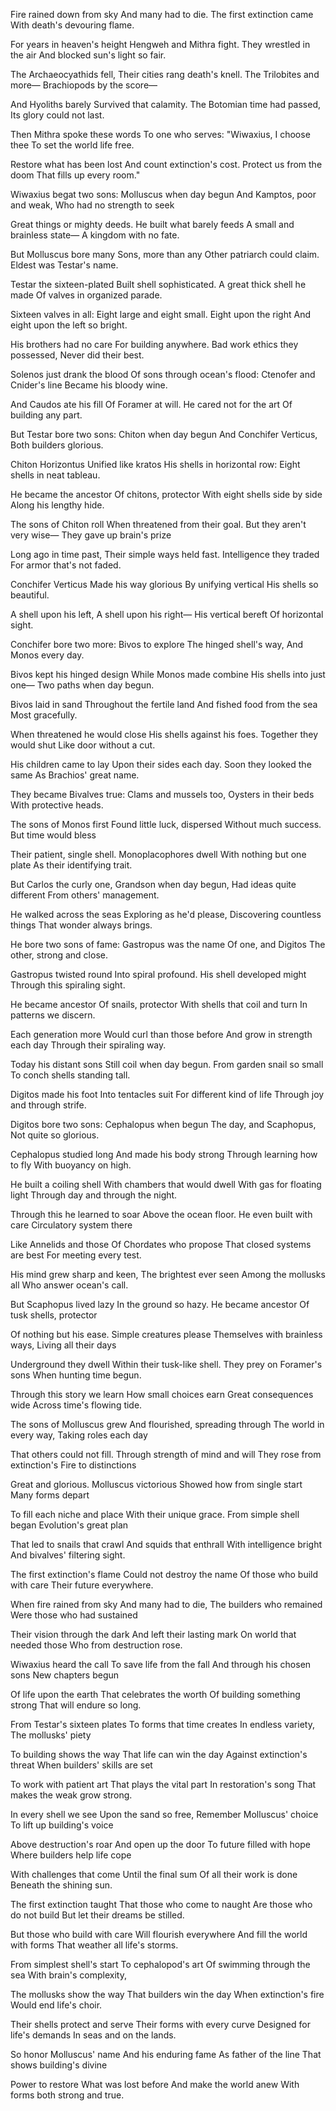 Fire rained down from sky
And many had to die.
The first extinction came
With death's devouring flame.

For years in heaven's height
Hengweh and Mithra fight.
They wrestled in the air
And blocked sun's light so fair.

The Archaeocyathids fell,
Their cities rang death's knell.
The Trilobites and more—
Brachiopods by the score—

And Hyoliths barely
Survived that calamity.
The Botomian time had passed,
Its glory could not last.

Then Mithra spoke these words
To one who serves:
"Wiwaxius, I choose thee
To set the world life free.

Restore what has been lost
And count extinction's cost.
Protect us from the doom
That fills up every room."

Wiwaxius begat two sons:
Molluscus when day begun
And Kamptos, poor and weak,
Who had no strength to seek

Great things or mighty deeds.
He built what barely feeds
A small and brainless state—
A kingdom with no fate.

But Molluscus bore many
Sons, more than any
Other patriarch could claim.
Eldest was Testar's name.

Testar the sixteen-plated
Built shell sophisticated.
A great thick shell he made
Of valves in organized parade.

Sixteen valves in all:
Eight large and eight small.
Eight upon the right
And eight upon the left so bright.

His brothers had no care
For building anywhere.
Bad work ethics they possessed,
Never did their best.

Solenos just drank the blood
Of sons through ocean's flood:
Ctenofer and Cnider's line
Became his bloody wine.

And Caudos ate his fill
Of Foramer at will.
He cared not for the art
Of building any part.

But Testar bore two sons:
Chiton when day begun
And Conchifer Verticus,
Both builders glorious.

Chiton Horizontus
Unified like kratos
His shells in horizontal row:
Eight shells in neat tableau.

He became the ancestor
Of chitons, protector
With eight shells side by side
Along his lengthy hide.

The sons of Chiton roll
When threatened from their goal.
But they aren't very wise—
They gave up brain's prize

Long ago in time past,
Their simple ways held fast.
Intelligence they traded
For armor that's not faded.

Conchifer Verticus
Made his way glorious
By unifying vertical
His shells so beautiful.

A shell upon his left,
A shell upon his right—
His vertical bereft
Of horizontal sight.

Conchifer bore two more:
Bivos to explore
The hinged shell's way,
And Monos every day.

Bivos kept his hinged design
While Monos made combine
His shells into just one—
Two paths when day begun.

Bivos laid in sand
Throughout the fertile land
And fished food from the sea
Most gracefully.

When threatened he would close
His shells against his foes.
Together they would shut
Like door without a cut.

His children came to lay
Upon their sides each day.
Soon they looked the same
As Brachios' great name.

They became Bivalves true:
Clams and mussels too,
Oysters in their beds
With protective heads.

The sons of Monos first
Found little luck, dispersed
Without much success.
But time would bless

Their patient, single shell.
Monoplacophores dwell
With nothing but one plate
As their identifying trait.

But Carlos the curly one,
Grandson when day begun,
Had ideas quite different
From others' management.

He walked across the seas
Exploring as he'd please,
Discovering countless things
That wonder always brings.

He bore two sons of fame:
Gastropus was the name
Of one, and Digitos
The other, strong and close.

Gastropus twisted round
Into spiral profound.
His shell developed might
Through this spiraling sight.

He became ancestor
Of snails, protector
With shells that coil and turn
In patterns we discern.

Each generation more
Would curl than those before
And grow in strength each day
Through their spiraling way.

Today his distant sons
Still coil when day begun.
From garden snail so small
To conch shells standing tall.

Digitos made his foot
Into tentacles suit
For different kind of life
Through joy and through strife.

Digitos bore two sons:
Cephalopus when begun
The day, and Scaphopus,
Not quite so glorious.

Cephalopus studied long
And made his body strong
Through learning how to fly
With buoyancy on high.

He built a coiling shell
With chambers that would dwell
With gas for floating light
Through day and through the night.

Through this he learned to soar
Above the ocean floor.
He even built with care
Circulatory system there

Like Annelids and those
Of Chordates who propose
That closed systems are best
For meeting every test.

His mind grew sharp and keen,
The brightest ever seen
Among the mollusks all
Who answer ocean's call.

But Scaphopus lived lazy
In the ground so hazy.
He became ancestor
Of tusk shells, protector

Of nothing but his ease.
Simple creatures please
Themselves with brainless ways,
Living all their days

Underground they dwell
Within their tusk-like shell.
They prey on Foramer's sons
When hunting time begun.

Through this story we learn
How small choices earn
Great consequences wide
Across time's flowing tide.

The sons of Molluscus grew
And flourished, spreading through
The world in every way,
Taking roles each day

That others could not fill.
Through strength of mind and will
They rose from extinction's
Fire to distinctions

Great and glorious.
Molluscus victorious
Showed how from single start
Many forms depart

To fill each niche and place
With their unique grace.
From simple shell began
Evolution's great plan

That led to snails that crawl
And squids that enthrall
With intelligence bright
And bivalves' filtering sight.

The first extinction's flame
Could not destroy the name
Of those who build with care
Their future everywhere.

When fire rained from sky
And many had to die,
The builders who remained
Were those who had sustained

Their vision through the dark
And left their lasting mark
On world that needed those
Who from destruction rose.

Wiwaxius heard the call
To save life from the fall
And through his chosen sons
New chapters begun

Of life upon the earth
That celebrates the worth
Of building something strong
That will endure so long.

From Testar's sixteen plates
To forms that time creates
In endless variety,
The mollusks' piety

To building shows the way
That life can win the day
Against extinction's threat
When builders' skills are set

To work with patient art
That plays the vital part
In restoration's song
That makes the weak grow strong.

In every shell we see
Upon the sand so free,
Remember Molluscus' choice
To lift up building's voice

Above destruction's roar
And open up the door
To future filled with hope
Where builders help life cope

With challenges that come
Until the final sum
Of all their work is done
Beneath the shining sun.

The first extinction taught
That those who come to naught
Are those who do not build
But let their dreams be stilled.

But those who build with care
Will flourish everywhere
And fill the world with forms
That weather all life's storms.

From simplest shell's start
To cephalopod's art
Of swimming through the sea
With brain's complexity,

The mollusks show the way
That builders win the day
When extinction's fire
Would end life's choir.

Their shells protect and serve
Their forms with every curve
Designed for life's demands
In seas and on the lands.

So honor Molluscus' name
And his enduring fame
As father of the line
That shows building's divine

Power to restore
What was lost before
And make the world anew
With forms both strong and true.